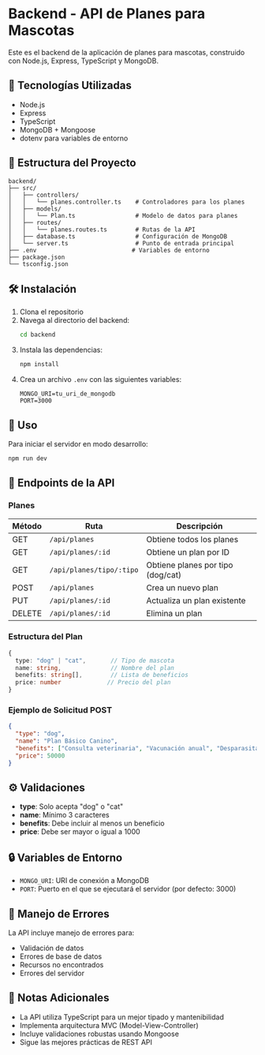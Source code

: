 # Backend - API de Planes para Mascotas

Este es el backend de la aplicación de planes para mascotas, construido con Node.js, Express, TypeScript y MongoDB.

## 🚀 Tecnologías Utilizadas

- Node.js
- Express
- TypeScript
- MongoDB + Mongoose
- dotenv para variables de entorno

## 📁 Estructura del Proyecto

```
backend/
├── src/
│   ├── controllers/
│   │   └── planes.controller.ts    # Controladores para los planes
│   ├── models/
│   │   └── Plan.ts                 # Modelo de datos para planes
│   ├── routes/
│   │   └── planes.routes.ts        # Rutas de la API
│   ├── database.ts                 # Configuración de MongoDB
│   └── server.ts                   # Punto de entrada principal
├── .env                           # Variables de entorno
├── package.json
└── tsconfig.json
```

## 🛠 Instalación

1. Clona el repositorio
2. Navega al directorio del backend:
   ```bash
   cd backend
   ```
3. Instala las dependencias:
   ```bash
   npm install
   ```
4. Crea un archivo `.env` con las siguientes variables:
   ```env
   MONGO_URI=tu_uri_de_mongodb
   PORT=3000
   ```

## 🚀 Uso

Para iniciar el servidor en modo desarrollo:

```bash
npm run dev
```

## 📡 Endpoints de la API

### Planes

| Método | Ruta                     | Descripción                       |
| ------ | ------------------------ | --------------------------------- |
| GET    | `/api/planes`            | Obtiene todos los planes          |
| GET    | `/api/planes/:id`        | Obtiene un plan por ID            |
| GET    | `/api/planes/tipo/:tipo` | Obtiene planes por tipo (dog/cat) |
| POST   | `/api/planes`            | Crea un nuevo plan                |
| PUT    | `/api/planes/:id`        | Actualiza un plan existente       |
| DELETE | `/api/planes/:id`        | Elimina un plan                   |

### Estructura del Plan

```typescript
{
  type: "dog" | "cat",       // Tipo de mascota
  name: string,              // Nombre del plan
  benefits: string[],        // Lista de beneficios
  price: number             // Precio del plan
}
```

### Ejemplo de Solicitud POST

```json
{
  "type": "dog",
  "name": "Plan Básico Canino",
  "benefits": ["Consulta veterinaria", "Vacunación anual", "Desparasitación"],
  "price": 50000
}
```

## ⚙️ Validaciones

- **type**: Solo acepta "dog" o "cat"
- **name**: Mínimo 3 caracteres
- **benefits**: Debe incluir al menos un beneficio
- **price**: Debe ser mayor o igual a 1000

## 🔒 Variables de Entorno

- `MONGO_URI`: URI de conexión a MongoDB
- `PORT`: Puerto en el que se ejecutará el servidor (por defecto: 3000)

## 🧪 Manejo de Errores

La API incluye manejo de errores para:

- Validación de datos
- Errores de base de datos
- Recursos no encontrados
- Errores del servidor

## 📝 Notas Adicionales

- La API utiliza TypeScript para un mejor tipado y mantenibilidad
- Implementa arquitectura MVC (Model-View-Controller)
- Incluye validaciones robustas usando Mongoose
- Sigue las mejores prácticas de REST API
